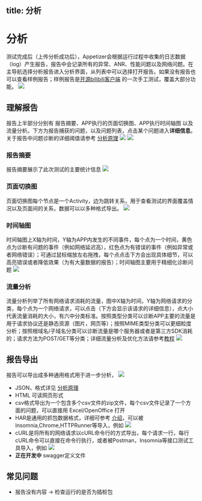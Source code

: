 title: 分析
---

# 分析
测试完成后（上传分析成功后），Appetizer会根据运行过程中收集的日志数据（log）产生报告，报告中会记录所有的异常、ANR、性能问题以及网络问题。在主导航选择分析报告进入分析界面，从列表中可以选择打开报告。如果没有报告也可以查看样例报告；样例报告是[开源bilibili客户端](https://github.com/HotBitmapGG/bilibili-android-client) 的一次手工测试，覆盖大部分功能。
![](reports-open-sample.png)

## 理解报告
报告上半部分分别有 报告摘要、APP执行的页面切换图、APP执行时间轴图 以及流量分析。下方为报告捕获的问题，以及问题列表，点击某个问题进入**详细信息**。关于报告中问题诊断的详细阈值请参考 [分析原理](../advanced/under-the-hood-analysis.html)
![](reports-sample.png)
![](reports-details.png)

### 报告摘要
报告摘要展示了此次测试的主要统计信息
![](reports-summary.png)

### 页面切换图
页面切换图每个节点是一个Activity，边为跳转关系，用于查看测试的界面覆盖情况以及页面间的关系，数据可以以多种格式导出。
![](reports-fsm.png)

### 时间轴图
时间轴图上X轴为时间，Y轴为APP内发生的不同事件，每个点为一个时间，黄色点为诊断有问题的事件（例如网络延迟高），红色点为有错误的事件（例如异常或者网络错误）；可通过鼠标缩放左右拖拽，每个点点击下方会出现具体细节，可以高亮错误或者降低效果（为有大量数据的报告）；时间轴图主要用于精细化诊断问题
![](reports-timeline.png)

### 流量分析
流量分析列举了所有网络请求消耗的流量，图中X轴为时间，Y轴为网络请求的分类，每个点为一个网络请求，可以点击（下方会显示该请求的详细信息），点大小代表流量消耗的大小，有六中分类标准。按照类型分类可以诊断APP主要的流量是用于请求协议还是静态资源（图片，网页等）；按照MIME类型分类可以更细粒度分析；按照根域名/子域名分类可以诊断流量是哪个服务器或者是第三方SDK消耗的；请求方法为POST/GET等分类；详细流量分析及优化方法请参考[教程](../advanced/traffic.html)
![](../advanced/traffic-4.png)

## 报告导出
报告可以导出成多种通用格式用于进一步分析，
![](reports-export.png)
* JSON，格式详见 [分析原理](../advanced/under-the-hood-analysis.html)
* HTML 可读网页形式
* csv格式导出为一个包含多个csv文件的zip文件，每个csv文件记录了一个方面的问题，可以直接用 Excel/OpenOffice 打开
* HAR是通用的抓包数据格式，详细可参考 [介绍](https://testerhome.com/topics/10841/)，可以被Insomnia,Chrome,HTTPRunner等导入，例如
![](reports-export-har.png)
* cURL是将所有的网络请求以cURL命令行的方式导出，每个请求一行，每行cURL命令可以直接在命令行执行，或者被Postman，Insomnia等接口测试工具导入，例如
![](reports-curl-postman.png)
* **正在开发中** swagger定义文件

## 常见问题
* 报告没有内容 -> 检查运行的是否为插桩包